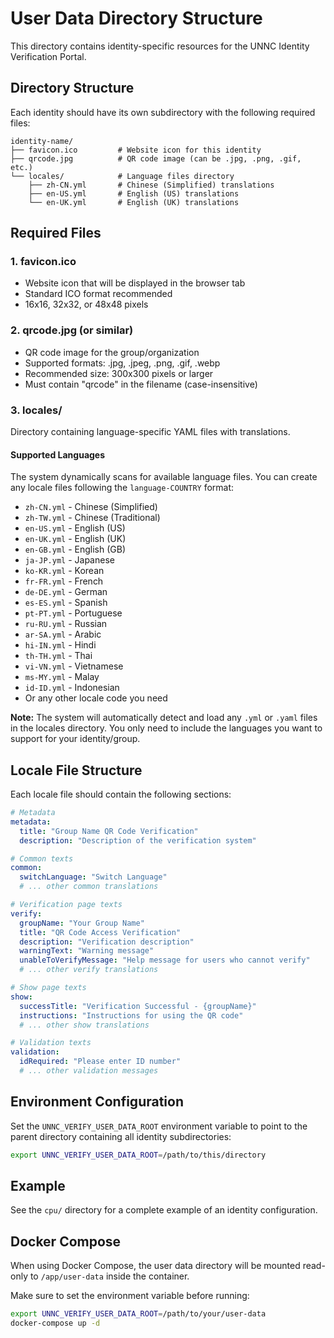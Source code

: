 # User Data Directory Structure

This directory contains identity-specific resources for the UNNC Identity Verification Portal.

## Directory Structure

Each identity should have its own subdirectory with the following required files:

```text
identity-name/
├── favicon.ico         # Website icon for this identity
├── qrcode.jpg          # QR code image (can be .jpg, .png, .gif, etc.)
└── locales/            # Language files directory
    ├── zh-CN.yml       # Chinese (Simplified) translations
    ├── en-US.yml       # English (US) translations
    └── en-UK.yml       # English (UK) translations
```

## Required Files

### 1. favicon.ico

- Website icon that will be displayed in the browser tab
- Standard ICO format recommended
- 16x16, 32x32, or 48x48 pixels

### 2. qrcode.jpg (or similar)

- QR code image for the group/organization
- Supported formats: .jpg, .jpeg, .png, .gif, .webp
- Recommended size: 300x300 pixels or larger
- Must contain "qrcode" in the filename (case-insensitive)

### 3. locales/

Directory containing language-specific YAML files with translations.

#### Supported Languages

The system dynamically scans for available language files. You can create any locale files following the `language-COUNTRY` format:

- `zh-CN.yml` - Chinese (Simplified)
- `zh-TW.yml` - Chinese (Traditional)
- `en-US.yml` - English (US)
- `en-UK.yml` - English (UK)
- `en-GB.yml` - English (GB)
- `ja-JP.yml` - Japanese
- `ko-KR.yml` - Korean
- `fr-FR.yml` - French
- `de-DE.yml` - German
- `es-ES.yml` - Spanish
- `pt-PT.yml` - Portuguese
- `ru-RU.yml` - Russian
- `ar-SA.yml` - Arabic
- `hi-IN.yml` - Hindi
- `th-TH.yml` - Thai
- `vi-VN.yml` - Vietnamese
- `ms-MY.yml` - Malay
- `id-ID.yml` - Indonesian
- Or any other locale code you need

**Note:** The system will automatically detect and load any `.yml` or `.yaml` files in the locales directory. You only need to include the languages you want to support for your identity/group.

## Locale File Structure

Each locale file should contain the following sections:

```yaml
# Metadata
metadata:
  title: "Group Name QR Code Verification"
  description: "Description of the verification system"

# Common texts
common:
  switchLanguage: "Switch Language"
  # ... other common translations

# Verification page texts
verify:
  groupName: "Your Group Name"
  title: "QR Code Access Verification"
  description: "Verification description"
  warningText: "Warning message"
  unableToVerifyMessage: "Help message for users who cannot verify"
  # ... other verify translations

# Show page texts
show:
  successTitle: "Verification Successful - {groupName}"
  instructions: "Instructions for using the QR code"
  # ... other show translations

# Validation texts
validation:
  idRequired: "Please enter ID number"
  # ... other validation messages
```

## Environment Configuration

Set the `UNNC_VERIFY_USER_DATA_ROOT` environment variable to point to the parent directory containing all identity subdirectories:

```bash
export UNNC_VERIFY_USER_DATA_ROOT=/path/to/this/directory
```

## Example

See the `cpu/` directory for a complete example of an identity configuration.

## Docker Compose

When using Docker Compose, the user data directory will be mounted read-only to `/app/user-data` inside the container.

Make sure to set the environment variable before running:

```bash
export UNNC_VERIFY_USER_DATA_ROOT=/path/to/your/user-data
docker-compose up -d
```
